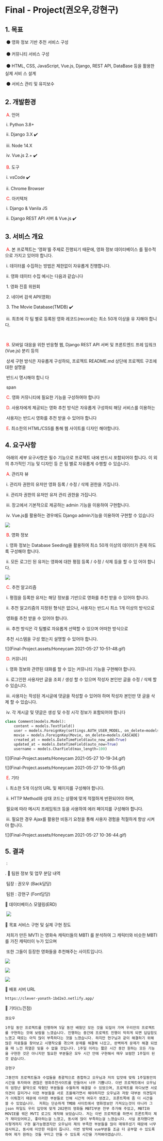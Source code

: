 # Final - Project(권오우,강현구)

## 1. 목표 

​	⚫ 영화 정보 기반 추천 서비스 구성 

​	⚫ 커뮤니티 서비스 구성 

​	⚫ HTML, CSS, JavaScript, Vue.js, Django, REST API, DataBase 등을 활용한 실제 서비 스 설계 

​	⚫ 서비스 관리 및 유지보수

## 2. 개발환경 

​	<span style="color:RED">A</span>. 언어 

​		 i. Python 3.8+ 

​	 	ii. Django 3.X    :heavy_check_mark:

​	 	iii. Node 14.X  

​	 	iv. Vue.js 2.+    :heavy_check_mark:

​	 <span style="color:RED">B</span>. 도구 

​	  	i. vsCode    :heavy_check_mark:

​	 	 ii. Chrome Browser 

​	<span style="color:RED">C</span>. 아키텍처 

​		 i. Django & Vanila JS 

​	 	ii. Django REST API 서버 & Vue.js    :heavy_check_mark:

## 3. 서비스 개요

​	<span style="color:RED">A</span>. 본 프로젝트는 ‘영화’를 주제로 진행되기 때문에, 영화 정보 데이터베이스 를 필수적으로 가지고 있어야 합니다.

​		 i. 데이터를 수집하는 방법은 제한없이 자유롭게 진행합니다. 

​		 ii. 영화 데이터 수집 예시는 다음과 같습니다

​					1. 영화 진흥 위원회 

​					2. 네이버 검색 API(영화)  

​					3. The Movie Database(TMDB)    :heavy_check_mark:

​		 iii. 최초에 각 팀 별로 등록된 영화 레코드(record)는 최소 50개 이상을 유 지해야 합니다.   

​	

​	<span style="color:RED">B</span>. 모바일 대응을 위한 반응형 웹, Django REST API 서버 및 프론트엔드 프레 임워크(Vue.js) 분리 등의 

​		상세 구현 방식은 자유롭게 구성하되, 프로젝트 README.md 상단에 프로젝트 구조에 대한 설명을 

​		반드시 명시해야 합니 다		 

​	span

​	<span style="color:RED">C</span>. 영화 커뮤니티에 필요한 기능을 구성하여야 합니다

​	<span style="color:RED">D</span>. 사용자에게 제공되는 영화 추천 방식은 자유롭게 구성하되 해당 서비스를 이용하는 

​		 사용자는 반드시 영화를 추천 받을 수 있어야 합니다

​	<span style="color:RED">E</span>. 최소한의 HTML/CSS를 통해 웹 사이트를 디자인 해야합니다.



## 4. 요구사항

​	아래의 세부 요구사항은 필수 기능으로 프로젝트 내에 반드시 포함되어야 합니다. 이 외의 추가적인 기능 및 디자인 등	은 팀 별로 자유롭게 수행할 수 있습니다.

​	<span style="color:RED">A</span>. 관리자 뷰

​			 i. 관리자 권한의 유저만 영화 등록 / 수정 / 삭제 권한을 가집니다. 

​			ii. 관리자 권한의 유저만 유저 관리 권한을 가집니다. 

​			iii. 장고에서 기본적으로 제공하는 admin 기능을 이용하여 구현합니다.

​			iv. Vue.js를 활용하는 경우에도 Django admin기능을 이용하여 구현할 수 있습니다

![](Final-Project.assets/admin.JPG)			

​	<span style="color:RED">B</span>. 영화 정보 

​		 i. 영화 정보는 Database Seeding을 활용하여 최소 50개 이상의 데이터가 존재 하도록 구성해야 합니다. 

​		 ii. 모든 로그인 된 유저는 영화에 대한 평점 등록 / 수정 / 삭제 등을 할 수 있 어야 합니다.

![](Final-Project.assets/allmovies.JPG)			

​	<span style="color:RED">C</span>. 추천 알고리즘 

​		 i. 평점을 등록한 유저는 해당 정보를 기반으로 영화를 추천 받을 수 있어야 합니다. 

​		 ii. 추천 알고리즘의 지정된 형식은 없으나, 사용자는 반드시 최소 1개 이상의 방식으로 

​			영화를 추천 받을 수 있어야 합니다. 

​		 iii. 추천 방식은 각 팀별로 자유롭게 선택할 수 있으며 어떠한 방식으로 

​		 	추천 시스템을 구성 했는지 설명할 수 있어야 합니다.

![](Final-Project.assets/Honeycam 2021-05-27 10-51-48.gif)

​		<span style="color:RED">D</span>. 커뮤니티 

​			 i. 영화 정보와 관련된 대화를 할 수 있는 커뮤니티 기능을 구현해야 합니다. 

​			 ii. 로그인한 사용자만 글을 조회 / 생성 할 수 있으며 작성자 본인만 글을 수정 / 삭제 할 수 있습니다. 

​			 iii. 사용자는 작성된 게시글에 댓글을 작성할 수 있어야 하며 작성자 본인만 댓 글을 삭제 할 수 있습니다. 

​			 iv. 각 게시글 및 댓글은 생성 및 수정 시각 정보가 포함되어야 합니다

```python
class Comment(models.Model):
    content = models.TextField()
    user = models.ForeignKey(settings.AUTH_USER_MODEL, on_delete=models.CASCADE, related_name='comment')
    movie = models.ForeignKey(Movie, on_delete=models.CASCADE)
    created_at = models.DateTimeField(auto_now_add=True)
    updated_at = models.DateTimeField(auto_now=True)
    username = models.CharField(max_length=100)
```



![](Final-Project.assets/Honeycam 2021-05-27 10-19-34.gif)

![](Final-Project.assets/Honeycam 2021-05-27 10-19-55.gif)

​	<span style="color:RED">E</span>. 기타 

​			 i. 최소한 5개 이상의 URL 및 페이지를 구성해야 합니다. 

​			 ii. HTTP Method와 상태 코드는 상황에 맞게 적절하게 반환되어야 하며, 

​				 필요에 따라 메시지 프레임워크 등을 사용하여 에러 페이지를 구성해야 합니다. 

​			 iii. 필요한 경우 Ajax를 활용한 비동기 요청을 통해 사용자 경험을 적절하게 향상 시켜야 합니다.

![](Final-Project.assets/Honeycam 2021-05-27 10-36-44.gif)



## 5. 결과

​	:

. 🔴 팀원 정보 및 업무 분담 내역 

​		 	팀장 : 권오우 (Back담당)

​			 팀원 : 강현구 (Font담당)

 🔴 데이터베이스 모델링(ERD) 

​	![](Final-Project.assets/erd.JPG)

 🔴 목표 서비스 구현 및 실제 구현 정도

​		저희가 만든 MVTI 는 영화속 캐릭터들의 MBTI 를 분석하여 그 캐릭터와 비슷한 MBTI를 가진 캐릭터이 누가 있으며 

​		또한 그들이 등장한 영화들을 추천해주는 사이트입니다.

![](Final-Project.assets/[ㅇㅇ]2.JPG)

![](Final-Project.assets/[ㅇㅇ]-1622081022587.JPG)

![](Final-Project.assets/[ㅇㅇ]3.JPG)

🔴 배포 서버 URL 

```
https://clever-yonath-1bd2e3.netlify.app/
```

 🔴 기타(느낀점)

`권오우`

```
1주일 동안 프로젝트를 진행하며 5달 동안 배웠던 모든 것을 되짚어 가며 우리만의 프로젝트를 구현하는 것에 보람을 느꼈습니다. 진행하는 중간에 프로젝트 진행이 막히게 되면 답답함도 느꼈고 때로는 아직 많이 부족하다는 것을 느꼈습니다. 하지만 현구님과 같이 해결하기 위해 많은 자료들을 찾아보고 시행착오를 겪으며 문제를 해결해 나갔고, 완벽하게 문제가 해결 되었을 때 느낀 희열은 잊을 수 없을 것입니다. 1주일 이라는 짧은 시간 동안 원하는 모든 기능을 구현한 것은 아니지만 필요한 부분들은 모두 시간 안에 구현해서 매우 보람찬 1주일이 된 것 같습니다.
```



`강현구`

```
그동안의 프로젝트들과 수업들을 총괄적으로 종합하고 오우님과 저의 입맛에 맞춰 1주일동안의 시간을 투자하여 괜찮은 영화추천사이트를 만들어서 너무 기쁩니다. 이번 프로젝트에서 오우님의 엄청난 활약으로 막혔던 부분들을 수월하게 해결할 수 있었으며, 프로젝트를 하다보면 서로 의견이 갈리거나 이런 부분들을 서로 조율해가면서 해야하지만 오우님과 저랑 대부분 의견일치가 이뤄졌기 때문에 이러한 부분들로 인해 시간적 여유가 생겼고, 프론트쪽에 좀 더 시간을 쓸 수 있었습니다.  저희는 단순하게 TMDB 사이트에서 영화정보만 가져오는것이 아니라 그 json 파일도 우리 입맛에 맞게 202편의 영화들 MBTI부분 전부 추가해 주었고, MBTI와 MOVIE를 썪은 MVTI 로고도 제작해 보았습니다. 저는 이번 프로젝트를 하면서 프론트쪽이 제가 재미있어하고, 좋아하는걸 느꼈고, 동시에 많이 부족하는걸 느꼈습니다. 사실 혼자했다면 이렇게까지 구현 불가능했겠지만 오우님이 제의 부족한 부분들을 많이 매꿔주셨기 때문에 너무 감사하고, 동시에 미안한 마음이 듭니다. 이번 방학때 vue부분들 조금 더 공부할 수 있도록하여 제가 원하는 것들 꾸미고 만들 수 있도록 시간을 가져봐야겠습니다.
```

